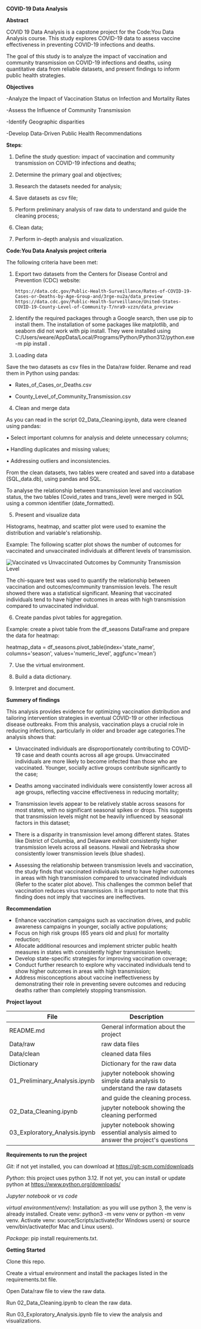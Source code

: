 
                                                        
                                                        
**COVID-19 Data Analysis**

**Abstract**

COVID 19 Data Analysis is a capstone project for the Code:You Data Analysis course. This study explores COVID-19 data to assess vaccine effectiveness in preventing COVID-19 infections and deaths. 

The goal of this study is to analyze the impact of vaccination and community transmission on COVID-19 infections and deaths, using quantitative data from reliable datasets, and present findings to inform public health strategies.

**Objectives**

-Analyze the Impact of Vaccination Status on Infection and Mortality Rates

-Assess the Influence of Community Transmission

-Identify Geographic disparities

-Develop Data-Driven Public Health Recommendations

**Steps**:

1. Define the study question: impact of vaccination and community transmission on COVID-19 infections and deaths;

2. Determine the primary goal and objectives;

3. Research the datasets needed for analysis;

4. Save datasets as csv file;

5. Perform preliminary analysis of raw data to understand and guide the cleaning process;

6. Clean data;

7. Perform in-depth analysis and visualization.

**Code:You Data Analysis project criteria**

The following criteria have been met:

1. Export two datasets from the Centers for Disease Control and Prevention (CDC) website: 

       https://data.cdc.gov/Public-Health-Surveillance/Rates-of-COVID-19-Cases-or-Deaths-by-Age-Group-and/3rge-nu2a/data_preview
       https://data.cdc.gov/Public-Health-Surveillance/United-States-COVID-19-County-Level-of-Community-T/nra9-vzzn/data_preview

2. Identify the required packages through a Google search, then use pip to install them. The installation of some packages like matplotlib, and seaborn did not work with pip install. They were installed using C:/Users/weare/AppData/Local/Programs/Python/Python312/python.exe -m pip install <name-of-package>.

3. Loading data

Save the two datasets as csv files in the Data/raw folder. Rename and read them in Python using pandas:

- Rates_of_Cases_or_Deaths.csv

- County_Level_of_Community_Transmission.csv

4. Clean and merge data

As you can read in the script 02_Data_Cleaning.ipynb, data were cleaned using pandas: 
                         
 •	Select important columns for analysis and delete unnecessary columns;
                         
 •	Handling duplicates and missing values;
                         
 •	Addressing outliers and inconsistencies. 

From the clean datasets, two tables were created and saved into a database (SQL_data.db), using pandas and SQL.

To analyse the relationship between transmission level and vaccination status, the two tables (Covid_rates and trans_level) were merged in SQL using a common identifier (date_formatted).

5. Present and visualize data

Histograms, heatmap, and scatter plot were used to examine the distribution and variable's relationship.

Example: The following scatter plot shows the number of outcomes for vaccinated and unvaccinated individuals at different levels of transmission.

![Vaccinated vs Unvaccinated Outcomes by Community Transmission Level](Vaccinated_vs_Unvaccinated_Outcomes_by_Community_Transmission_Level.png)

The chi-square test was used to quantify the relationship between vaccination and outcomes/community transmission levels. The result showed there was a statistical significant. Meaning that vaccinated individuals tend to have higher outcomes in areas with high transmission compared to unvaccinated individual.

6. Create pandas pivot tables for aggregation.

Example: create a pivot table from the df_seasons DataFrame and prepare the data for heatmap:

heatmap_data = df_seasons.pivot_table(index='state_name', columns='season', values='numeric_level', aggfunc='mean')

7. Use the virtual environment.
 
8. Build a data dictionary. 

9. Interpret and document.

**Summery of findings**

This analysis provides evidence for optimizing vaccination distribution and tailoring intervention strategies in eventual COVID-19 or other infectious disease 
outbreaks. From this analysis, vaccination plays a crucial role in reducing infections, particularly in older and broader age categories.The analysis shows that:

- Unvaccinated individuals are disproportionately contributing to COVID-19 case and death counts across all age groups. Unvaccinated individuals are more likely to become infected than those who are vaccinated. Younger, socially active groups contribute significantly to the case;

- Deaths among vaccinated individuals were consistently lower across all age groups, reflecting vaccine effectiveness in reducing mortality;

- Transmission levels appear to be relatively stable across seasons for most states, with no significant seasonal spikes or drops. This suggests that transmission levels might not be heavily influenced by seasonal factors in this dataset;

- There is a disparity in transmission level among different states. States like District of Columbia, and Delaware exhibit consistently higher transmission levels across all seasons. Hawaii and Nebraska show consistently lower transmission levels (blue shades).

- Assessing the relationship between transmission levels and vaccination, the study finds that vaccinated individuals tend to have higher outcomes in areas with high transmission compared to unvaccinated individuals (Refer to the scater plot above). This challenges the common belief that vaccination reduces virus transmission. It is important to note that this finding does not imply that vaccines are ineffectives.

**Recommendation**

- Enhance vaccination campaigns such as vaccination drives, and public awareness campaigns in younger, socially active populations;
- Focus on high risk groups (65 years old and plus) for mortality reduction;
- Allocate additional resources and implement stricter public health measures in states with consistently higher transmission levels;
- Develop state-specific strategies for improving vaccination coverage;
- Conduct further research to explore why vaccinated individuals tend to show higher outcomes in areas with high transmission;
- Address misconceptions about vaccine ineffectiveness by demonstrating their role in preventing severe outcomes and reducing deaths rather than completely  stopping transmission.

**Project layout**


|File                                |Description                                                                            | 	
|------------------------------------|---------------------------------------------------------------------------------------|
|README.md                           |General information about the project                                                  |
|Data/raw                            |raw data files                                                                         |
|Data/clean                          |cleaned data files                                                                     |
|Dictionary                      |Dictionary for the raw data                                                                |
|01_Preliminary_Analysis.ipynb        |jupyter notebook showing simple data analysis to understand the raw datasets               | 
|                                    |and guide the cleaning process.                                                        |
|02_Data_Cleaning.ipynb          |jupyter notebook showing the cleaning performed                                    |
|03_Exploratory_Analysis.ipynb   |jupyter notebook showing essential analysis aimed to answer the project's questions|

**Requirements to run the project**

*Git*: if not yet installed, you can download at https://git-scm.com/downloads

*Python*: this project uses python 3.12. If not yet, you can install or update python at https://www.python.org/downloads/

*Jupyter notebook* or *vs code*

*virtual environment(venv)*: 
           Installation: as you will use python 3, the venv is already installed.
           Create venv: python3 -m venv venv or python -m venv venv.
           Activate venv: source/Scripts/activate(for Windows users) or source venv/bin/activate(for Mac and Linux users).

*Package*: pip install requirements.txt. 

**Getting Started**

Clone this repo.

Create a virtual environment and install the packages listed in the requirements.txt file.

Open Data/raw file to view the raw data.

Run 02_Data_Cleaning.ipynb to clean the raw data.

Run 03_Exploratory_Analysis.ipynb file to view the analysis and visualizations.
